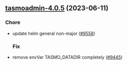 

## [tasmoadmin-4.0.5](https://github.com/truecharts/charts/compare/tasmoadmin-4.0.4...tasmoadmin-4.0.5) (2023-06-11)

### Chore

- update helm general non-major ([#9558](https://github.com/truecharts/charts/issues/9558))
  
  ### Fix

- remove envVar TASMO_DATADIR completely ([#9445](https://github.com/truecharts/charts/issues/9445))
  
  